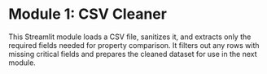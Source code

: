 
# Module 1: CSV Cleaner

This Streamlit module loads a CSV file, sanitizes it, and extracts only the required fields needed for property comparison. It filters out any rows with missing critical fields and prepares the cleaned dataset for use in the next module.
